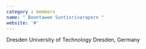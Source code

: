 ```yaml
---
category : members
name: " Boontawee Suntisrivaraporn " 
website: '#'
---
```

Dresden University of Technology
Dresden, Germany

